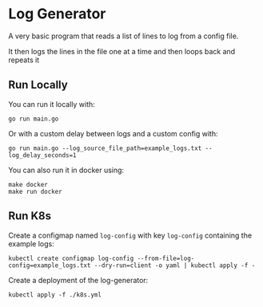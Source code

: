 # Log Generator

A very basic program that reads a list of lines to log from a config file.

It then logs the lines in the file one at a time and then loops back and repeats it

## Run Locally

You can run it locally with:

```console
go run main.go
```

Or with a custom delay between logs and a custom config with:

```console
go run main.go --log_source_file_path=example_logs.txt --log_delay_seconds=1
```

You can also run it in docker using:

```console
make docker
make run docker
```

## Run K8s

Create a configmap named `log-config` with key `log-config` containing the example logs:

```console
kubectl create configmap log-config --from-file=log-config=example_logs.txt --dry-run=client -o yaml | kubectl apply -f -
```

Create a deployment of the log-generator:

```console
kubectl apply -f ./k8s.yml
```
